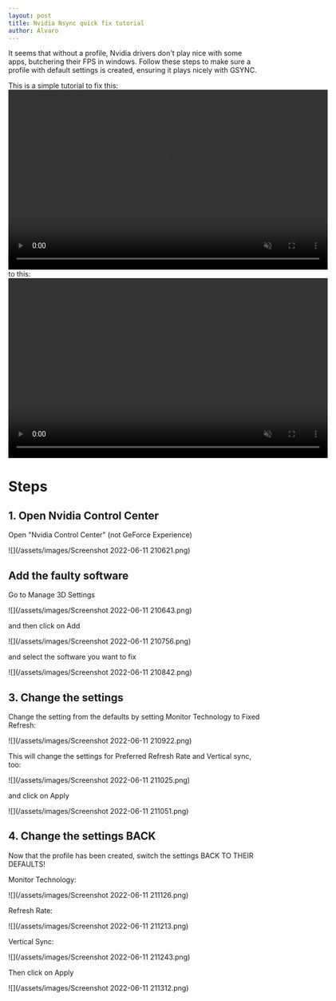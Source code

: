 ```yaml
---
layout: post
title: Nvidia Nsync quick fix tutorial
author: Álvaro
---
```


It seems that without a profile, Nvidia drivers don't play nice with some
apps, butchering their FPS in windows. Follow these steps to make sure a profile
with default settings is created, ensuring it plays nicely with GSYNC.

This is a simple tutorial to fix this:
<video width="640" height="360" muted autoplay loop>
<source src="/assets/videos/before-fix_mute.mp4" type="video/mp4">
</video>
to this:
<video width="640" height="360" muted autoplay loop>
<source src="/assets/videos/after-fix_mute.mp4" type="video/mp4">
</video>

# Steps

## 1. Open Nvidia Control Center

Open "Nvidia Control Center" (not GeForce Experience)

![](/assets/images/Screenshot 2022-06-11 210621.png)

## Add the faulty software

Go to Manage 3D Settings

![](/assets/images/Screenshot 2022-06-11 210643.png)

and then click on Add

![](/assets/images/Screenshot 2022-06-11 210756.png)

and select the software you want to fix

![](/assets/images/Screenshot 2022-06-11 210842.png)

## 3. Change the settings

Change the setting from the defaults by setting Monitor Technology to Fixed Refresh:

![](/assets/images/Screenshot 2022-06-11 210922.png)

This will change the settings for Preferred Refresh Rate and Vertical sync, too:

![](/assets/images/Screenshot 2022-06-11 211025.png)

and click on Apply

![](/assets/images/Screenshot 2022-06-11 211051.png)

## 4. Change the settings BACK

Now that the profile has been created, switch the settings BACK TO THEIR DEFAULTS!

Monitor Technology:

![](/assets/images/Screenshot 2022-06-11 211126.png)

Refresh Rate:

![](/assets/images/Screenshot 2022-06-11 211213.png)

Vertical Sync:

![](/assets/images/Screenshot 2022-06-11 211243.png)

Then click on Apply

![](/assets/images/Screenshot 2022-06-11 211312.png)